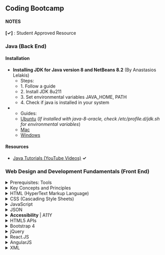 ## Coding Bootcamp

#### NOTES

__[&checkmark;]__ : Student Approved Resource

### Java (Back End)

<h4>Installation</h4>

<ul>
	<li>
		<strong>Installing JDK for Java version 8 and NetBeans 8.2</strong> (By Anastasios Lelakis)
		<ul>
			<li>Steps:</li>
			<li>1. Follow a guide</li>
			<li>2. Install  JDK 8u211</li>
			<li>3. Set environmental variables JAVA_HOME, PATH</li>
			<li>4. Check if java is installed in your system</li>
		</ul>
	</li>
	<li>
		<ul>
			<li>Guides:</li>
			<li><a href="https://itsfoss.com/install-java-ubuntu/">Ubuntu</a> (<em>If installed with java-8-oracle, check /etc/profile.d/jdk.sh for environmental variables</em>)</li>
			<li><a href="https://www3.ntu.edu.sg/home/ehchua/programming/howto/JDK_Howto.html">Mac</a></li>
			<li><a href="https://www3.ntu.edu.sg/home/ehchua/programming/howto/JDK_Howto.html">Windows</a></li>
		</ul>
	</li>
</ul>

<h4>Resources</h4>
<ul>
	<li><a href="https://www.youtube.com/user/javaboynavin/search?query=java">Java Tutorials (YouTube Videos)</a> <strong>&checkmark;</strong></li>
</ul>



### Web Design and Development Fundamentals (Front End)

<details>
  <summary>Prerequisites: Tools</summary>
  <h5>Editors</h5>
  <ul>
	  <li>
      	<a href="https://code.visualstudio.com/" target="_blank">Visual Studio Code</a>
        <ul>
		<li>
			<a href="https://docs.emmet.io/" target="_blank">Emmet Documentation</a>
		</li>
	        <li>
            <a href="https://marketplace.visualstudio.com/items?itemName=ritwickdey.LiveServer" target="_blank">LiveServer Extension</a></li>
	        <li>
            <a href="https://marketplace.visualstudio.com/items?itemName=hdg.live-html-previewer" target="_blank">HTML Live Previewer Extension</a></li>
		<li>
			<a href="https://vscodecandothat.com/" target="_blank">All the best things about Visual Studio Code that nobody ever bothered to tell you</a>
		</li>
        </ul>
       </li>
      <li><a href="https://www.sublimetext.com/" target="_blank">Sublime Text</a></li>
      <li><a href="https://atom.io/" target="_blank">Atom Editor</a></li>
  </ul>
  <h5>Browsers</h5>
  <p>
  <a href="https://www.google.com/chrome/" target="_blank">Google <strong>Chrome</strong></a><br/>	
  <a href="https://www.mozilla.org/en-US/firefox/" target="_blank">Mozilla <strong>FireFox</strong></a>	
  </p>
  <h4>Questions &amp; Answers</h4>
  <ul>
  <li><strong>Question:</strong><em> The VSCode command <code>code .</code> is not working.</em>
  <br> <strong>Answer:</strong> Open the Command Palette (Ctrl+P or Cmd+P (Mac)), type <code>shell command</code> and select <code>Shell Command: Install 'code' command in PATH </code></li>  </ul>

</details>


<details>
  <summary>Key Concepts and Principles</summary>
  <p>Syllabus: 4.1.1 ~ 4.1.3</p>

  <h4>Resources</h4>
  <ul>
	<li><a href="https://codeburst.io/10-steps-to-solving-a-programming-problem-8a32d1e96d74">10 Steps to Solving a Programming Problem</a></li>
  </ul>

  <h4>References</h4>
  <ul>
  <li><a href="https://marksheet.io/introduction.html">The Web for Absolute Beginners</a></li>
  <li><a href="https://kostasx.github.io/EventLoop/Education/tmp/WebOversimplified/index.html#/">The Web Oversimplified</a></li>
  <li><a href="https://computer.howstuffworks.com/web-server.htm">How Web Servers Work</a></li>
  <li><a href="https://www.oreilly.com/library/view/http-the-definitive/1565925092/ch01s02.html">Web Clients and Servers</a></li>
  <li><a href="https://learn.onemonth.com/understanding-http-basics/">Understanding HTTP Basics</a></li>
  <li><a href="https://developer.mozilla.org/en-US/docs/Web/HTTP/Basics_of_HTTP/MIME_types">MIME Types</a></li>
  <li><a href="https://httpstatuses.com/">HTTP Status Codes</a></li>
  <li><a href="https://www.w3.org/Protocols/rfc2616/rfc2616-sec10.html">HTTP Status Code Definitions</a></li>
  <li><a href="https://developer.mozilla.org/en-US/docs/Web/HTTP/Methods">HTTP Request Methods</a></li>

</ul>

</details>

<details id="html">
  <summary>HTML (HyperText Markup Language)</summary>
  <h4>References</h4>
  <ul>
	  <li><a href="https://htmlreference.io"><strong>HTMLReference.io</strong></a></li>
	  <li><a href="https://www.poormansstyleguide.com/"><strong>A frontend styleguide for the pragmatic</strong></a></li>

<li><strong>HTML: </strong><a href="https://www.youtube.com/watch?v=yCf9i8rJvtg&list=PLF308KNnRLF5xGLpd5ewXEPFxkgRQLl4f">A short introduction to the HTML Document</a></li>

<li>
	<strong>Tables: </strong>
  	<a href="https://learn.shayhowe.com/html-css/organizing-data-with-tables/" target="_blank">Organizing Data with Tables</a>
    </li>

<li>
<strong>Forms:</strong>
<ul>
<li>
  	<a href="https://learn.shayhowe.com/html-css/building-forms/" target="_blank">Building Forms</a>
</li>
<li>
  	<a href="https://medium.freecodecamp.org/a-step-by-step-guide-to-getting-started-with-html-forms-7f77ae4522b5" target="_blank">A step-by-step guide to getting started with HTML forms</a>
</li>


<li>
  	<a href="https://codepen.io/kostasx/pen/MxKEpR?editors=1000" target="_blank">HTML5 Input Elements</a>
</li>

</ul>
</li>


</ul>
  <h4>Exercises / Practice</h4>
  <ul>
	  <li>
      	<a href="./4.2/class-exercise-5.html/" target="_blank">Class Exercise 5</a>
        <ul>
        <li><a href="https://codepen.io/kostasx/pen/QoywJQ?editors=0010#" target="_blank">CodePen</a></li>
        <li><a href="https://gist.github.com/kostasx/3c8c5fa9bee0047f0c7fb18baf50d4bf" target="_blank">Gist</a></li>
        </ul>
      </li>
	  <li><a href="./4.2/class-exercise-10/" target="_blank">Class Exercise 10</a></li>
	  <li>
      	<a href="./4.2/class-exercise-11.html/" target="_blank">Class Exercise 11</a>
        <ul>
        <li><a href="https://codepen.io/kostasx/pen/drGzVx?editors=0100#" target="_blank">CodePen</a></li>
        <li><a href="https://gist.github.com/kostasx/5244c8b686e808366f2573f6d71d94a3" target="_blank">Gist</a></li>
        </ul>
      </li>
      <li><strong>Forms: </strong><a href="https://codepen.io/kostasx/pen/WmOVmz?editors=1100">Recreating the Wikipedia Login Form</a></li>
  </ul>

  <h4>Resources</h4>
  <ul>
	<li>
		<a href="https://validator.w3.org/nu/" target="_blank"><strong>W3C HTML Checker</strong></a>
	</li>
	  <li>
      	<a href="https://scrimba.com/g/ghtml" target="_blank">Introduction to HTML (scrimba.com)</a>
      </li>
	  <li>
      	<a href="https://www.youtube.com/watch?v=yCf9i8rJvtg&list=PLF308KNnRLF5xGLpd5ewXEPFxkgRQLl4f" target="_blank">HTML Basics - Simple Document:</a>
      </li>
	  <li>
      	<a href="https://learn.shayhowe.com/html-css/getting-to-know-html/" target="_blank">Getting to know HTML</a>
      </li>
	  <li>
      	<a href="https://marksheet.io/html-basics.html" target="_blank">HTML Basics</a>
      </li>
	  <li>
      	<a href="http://tutorials.codebar.io/" target="_blank">Codebar Tutorials</a>
      </li>
</ul>
  <h4>Questions &amp; Answers</h4>
  <ul>
  <li><strong>Question:</strong><em> Which extension should I choose for my HTML files and why, .html or .html?</em><br><strong>Answer:</strong> The short answer. There is none. They are exactly the same.<br><a href="https://stackoverflow.com/questions/1163738/htm-vs-html">Reference</a></li>
<br>  
  <li>
      <strong>Question:</strong><em> I have the following code: <code> &lt;td rowspan="2"&gt;DATA&lt;/td&gt; </code>
    How do I change the inline style? Where do I insert the style attribute?</em><br>
    <strong>Answer:</strong> You can add as many HTML Tag attributes as you like, separated by space:<br><br>
    <code>&lt;td rowspan="2" style=""&gt;DATA&lt;/td&gt;</code>
    <br><br>OR (order of attributes does not matter):<br><br>
    <code>&lt;td style="" rowspan="2"&gt;DATA&lt;/td&gt;</code>

  </li>
  
  
  </ul>

</details>

<details id="css">
  <summary>CSS (Cascading Style Sheets)​</summary>
  <p>Syllabus:</p>
  <h4>References</h4>
  <ul>
  <li><a href="https://cssreference.io"><strong>CSSReference.io</strong></a></li>
  <li>
    	<strong>CSS Layouts</strong> 
    	<ul>
  		<li><a href="https://www.w3schools.com/css/css_website_layout.asp">CSS Website Layout</a></li>
   		<li><a href="https://www.w3schools.com/html/html_layout.asp">HTML Layouts</a></li>
    		<li><a href="https://developer.mozilla.org/en-US/docs/Learn/CSS/CSS_layout/Introduction">Introduction to CSS Layout</a></li>
            <li><a href="http://learnlayout.com/">Learn CSS Layout</a></li>
    	</ul>
	</li>
	<li>
		<strong>CSS Selectors:</strong>
		<ul>
			<li>
			  	<a href="https://marksheet.io/css-selectors.html" target="_blank">How to target HTML Elements (using CSS Selectors)</a>
			</li>
			<li>
			  	<a href="https://developer.mozilla.org/en-US/docs/Web/CSS/CSS_Selectors" target="_blank">CSS Selectors (Mozilla Developer Network)</a>
			</li>
			<li>
			  	<a href="https://www.w3.org/TR/CSS22/selector.html" target="_blank">CSS Selectors (W3C)</a>
			</li>
			<li>
			  	<a href="https://htmldog.com/references/css/selectors/" target="_blank">CSS Selectors Table</a>
			</li>
			<li>
			  	<a href="https://alligator.io/css/css-selectors/" target="_blank">A CSS Selector Reference (Alligator.io)</a>
			</li>
			<li>
			  	<a href="https://learn.shayhowe.com/advanced-html-css/complex-selectors/" target="_blank">Basic and Complex CSS Selectors</a>
			</li>
			<li>
			  	<a href="https://flukeout.github.io/" target="_blank">CSS Diner: Practice CSS Selectors</a>
			</li>
			<li>
			  	<a href="https://specificity.keegan.st/" target="_blank">Specificity Calculator</a>
			</li>


</ul>
	</li>
    <li><strong>Styling:</strong>
	    <ul>
    	<li><a href="https://learn.shayhowe.com/html-css/working-with-typography/">Working with (CSS) Typography</a></li>
    	<li><a href="https://codepen.io/kostasx/pen/zpLKaX?editors=1100">The Cascading Effect</a></li>
    	<li><a href="https://css-tricks.com/what-is-vertical-align/">What is Vertical Align?</a></li>
	    </ul>
    </li>
    <li><strong>Box Model:</strong>
<ul>
  <li><a href="https://learn.shayhowe.com/html-css/opening-the-box-model/">Opening the Box Model</a></li>
  <li><a href="https://www.youtube.com/watch?v=d601NaSSqSE">Box Model Review | NetNinja Video</a></li>
  <li><a href="https://www.youtube.com/watch?v=l8NH6YppJFA">Normal Document Flow</a></li>
  </ul>
</li>
<li><strong>CSS Positioning:</strong>
  <ul>
    <li><a href="https://www.youtube.com/watch?v=YBJqKWXL2vg">CSS Position Relative | NetNinja Video</a></li>
    <li><a href="https://www.youtube.com/watch?v=2JMGG_8T-vY">CSS Absolute Position | NetNinja Video</a></li>
    <li><a href="https://www.youtube.com/watch?v=8fQWx-d5qc8">CSS Fixed Position | NetNinja Video</a></li>
    <li><a href="https://www.youtube.com/watch?v=VwxGKpvW8Zk">CSS Floating Elements | NetNinja Video</a></li>
  </ul>
</li>

<li><strong>CSS Animations:</strong>
<ul>
<li><a href="https://thoughtbot.com/blog/css-animation-for-beginners">CSS Animation for Beginners</a></li>
<li><a href="https://www.w3schools.com/css/css3_animations.asp">CSS Animations</a></li>
<li><a href="https://tympanus.net/codrops/css_reference/keyframes/">Keyframes</a></li>
</ul>
         
</li>

</ul>

  <h4>Resources</h4>
  <ul>
	  <li>
      	<a href="https://scrimba.com/g/gintrotocss" target="_blank">Introduction to CSS (scrimba.com)</a>
      </li>
	  <li>
      	<a href="https://www.youtube.com/playlist?list=PL4cUxeGkcC9gQeDH6xYhmO-db2mhoTSrT" target="_blank">CSS Tutorials For Beginners (YouTube Video Playlist)</a>
      </li>
	  <li>
      	<a href="https://jgthms.com/web-design-in-4-minutes/" target="_blank">Learn the basics of web design in 4 minutes</a>
      </li>
	<li>
		<strong>Centering Elements in CSS: </strong><a href="https://css-tricks.com/centering-css-complete-guide/">Link 1</a> | <a href="https://love2dev.com/blog/absolute-centering-css/">Link 2</a>
	</li>

  </ul>

  <h4>Questions &amp; Answers</h4>
  <ul>
  <li><strong>Question:</strong><em> How do I center an element using CSS?</em><br><strong>Answer:</strong> This is probably the best resource on the subject: <a href="https://css-tricks.com/centering-css-complete-guide/">Centering in CSS: A Complete Guide</a></li>
<br>  
  
  
  </ul>


</details>

<details id="javascript">
  <summary>JavaScript</summary>
  <p>Syllabus:</p>
  <h4>References</h4>
  <ul>
  <li><a href="https://vanillajstoolkit.com/reference/"><strong>Reference Guide:</strong> A quick reference for commonly used JavaScript methods and browser APIs.</a></li>
  <li><a href="https://goo.gl/YwAziN"><strong>Variables: </strong> Visualizing variable hoisting, declaration and value assignment</a></li>
  <li><a href="https://developer.mozilla.org/en-US/docs/Web/JavaScript/Reference/Operators/Operator_Precedence#Table"><strong>Operator Precedence Table</strong> (MDN)</a></li>
	  <li><a href="https://developer.mozilla.org/en-US/docs/Web/JavaScript/Reference/Global_Objects/Error"><strong>Errors</strong></a></li>
	 <li><strong>Objects:</strong>
		 <ul>
			 <li><a href="https://goo.gl/ej6etK">Visualizing Object Equality</a></li>
</ul>
  </li>
  <li id="this-keyword">
	  <strong>The <code>this</code> keyword in JS</strong>
          <ul>
		  <li><a href="https://www.youtube.com/watch?v=gvicrj31JOM" target="_blank">JavaScript this Keyword | Mosh (9 min)</a></li>
		  <li><a href="https://www.youtube.com/watch?v=zE9iro4r918" target="_blank">WTF is THIS: Understanding the "this" keyword in JavaScript (14 min)</a></li>
		  <li><a href="https://developer.mozilla.org/en-US/docs/Web/JavaScript/Reference/Operators/this" target="_blank">this @ MDN <strong>(MUST READ)</strong></a></li>
	  </ul>
  </li>
  <li>
    <strong>DOM:</strong>
    <ul>
    <li>
        <a href="https://developer.mozilla.org/en-US/docs/Web/API/Document_Object_Model/Introduction">Introduction to the DOM (MDN)</a>
    </li>
    <li>
        <a href="https://www.w3schools.com/js/js_htmldom.asp">JavaScript HTML DOM (W3Schools)</a>
    </li>
    <li>
        <a href="https://www.udacity.com/course/javascript-and-the-dom--ud117">JavaScript and the DOM</a>
    </li>
    <li>
        <a href="https://www.digitalocean.com/community/tutorials/introduction-to-the-dom">Introduction to the DOM (Digial Ocean)</a>
    </li>
    <li>
        <a href="https://javascript.info/document">DOM @ javascript.info</a>
    </li>
    <li>
        <a href="https://itnext.io/javascript-fundamentals-master-the-dom-part-1-82433084fb40">JavaScript Fundamentals: Master the DOM! (Part 1)</a>
    </li>
    <li>
        <a href="https://itnext.io/javascript-fundamentals-master-the-dom-part-2-bef36405598e">JavaScript Fundamentals: Master the DOM! (Part 2)</a>
    </li>
    <li>
	    <a href="https://www.youtube.com/watch?v=F1anRyL37lE"><strong>Events</strong> | JavaScript Event Capture, Propagation and Bubbling (9 min)</a>
    </li>
    <li>
	    <a href="https://www.youtube.com/watch?v=SqQZ8SttQsI"><strong>Events</strong> | Event Bubbling (8 min)</a>
    </li>
    <li>
	    <a href="https://www.youtube.com/watch?v=BtOrr7oTH_8"><strong>Events</strong> | Event Propagation Explained (w Bubbling and Capturing)
 (20 min)</a>
    </li>

</ul>
</li>
	  
  </ul>
  <h4>Async Programming</h4>
  <ul>
	<li><a href="https://www.youtube.com/watch?v=NsQ2QIrQShU">Modern Concurrency In JavaScript: From Callbacks, to Promises to Async/Await (30 min)</a></li>
  </ul>
  <h4>Resources</h4>
  <ul>
  <li><a href="https://scrimba.com/g/gintrotojavascript">Introduction to JavaScript (Interactive Screencasts @ scrimba.com)</a></li>
	  <li>
      	<a href="https://www.youtube.com/watch?v=W6NZfCO5SIk" target="_blank">JavaScript Tutorial: Learn JavaScript in 1 Hour [2019]</a>
      </li>

<li>
<a href="https://learnxinyminutes.com/docs/javascript/">Learn X in Y Minutes: JavaScript</a>
</li>
<li><a href="https://jgthms.com/javascript-in-14-minutes/">JavaScript in 14 minutes</a></li>

  </ul>

  <h4>Questions &amp; Answers</h4>
  <ul>
  <li><strong>Question:</strong><em> How do I combine a checkbox input element with an image?</em><br><strong>Answer:</strong> <a href="https://codepen.io/kostasx/pen/VNGRKJ">Code Solution</a></li>
	<li><strong>Question:</strong><em> What exactly is the <strong>bubbles</strong> property of the Event Object?</em><br><strong>Answer:</strong> <em>The <strong>bubbles</strong> property contains a Boolean value that indicates whether the current event can propagate up the DOM hierarchy or not. There are two types of events, one propagates up the DOM hierarchy, the other does not.</em><br><a href="http://help.dottoro.com/ljghpfmx.php">Reference</a><br>Also see the <strong>Event Propagation Explained</strong> and <strong>JavaScript Event Capture, Propagation and Bubbling </strong> videos in the section above in order to understand how Events propagate in the DOM.</li>
<br>  
  
  
  </ul>

</details>

<details id="json">
<summary>JSON</summary>
<h4>Resources</h4>
  <ul>
  <li>
  <a href="https://www.youtube.com/embed/EcXc7OFV0_4?start=38&end=141&version=3"><strong>What is JSON?</strong></a>
  </li>
</ul>
</details>

<details id="accessibility">
<summary><strong>Accessibility</strong> | A11Y</summary>
<h4>Resources</h4>
  <ul>
  <li>
  <a href="https://uxdesign.cc/designing-for-accessibility-is-not-that-hard-c04cc4779d94"><strong>Designing for accessibility is not that hard: </strong>7 easy-to-implement guidelines to design a more accessible web</a>
  </li>

  <li>
  <a href="https://blog.prototypr.io/designing-usable-and-accessible-buttons-dffb464d9be2">Designing Usable and Accessible Buttons</a>
  </li>

  <li>
  <a href="https://a11yproject.com/checklist.html"><strong>Web Accessibility Checklist: </strong>A beginner's guide to web accessibility
</a>
  </li>

  <li>
  <a href="http://web-accessibility.carnegiemuseums.org/content/buttons/"><strong>Web Accessibility Guidelines v1.0:</strong> Links, Buttons, &amp; Other Clickable Elements</a>
  </li>

  <li>
  <a href="https://www.deque.com/blog/accessible-aria-buttons/"><strong>Building Accessible Buttons with ARIA:</strong> A11y Support Series</a>
  </li>
  
  <li>
  <a href="https://developer.mozilla.org/en-US/docs/Web/Accessibility/ARIA/forms/Basic_form_hints">Basic form hints
</a>
  </li>

  <li>
  <a href="https://www.w3.org/TR/wai-aria-practices/"><strong>WAI-ARIA Authoring Practices 1.1</strong></a>
  </li>

  <li>
  <a href="https://www.w3.org/TR/wai-aria-practices/#button"><strong>WAI-ARIA Authoring Practices 1.1</strong>: Button</a>
  </li>

  <li>
  <a href="https://www.w3.org/TR/wai-aria-practices/examples/button/button.html"><strong>WAI-ARIA Authoring Practices 1.1</strong>: Button Examples</a>
  </li>

  <li>
  <a href="https://achecker.ca/checker/index.php">Web Accessibility Checker</a>
  </li>

  <li>
  <a href="https://www.w3.org/WAI/ER/tools/">Web Accessibility Evaluation Tools List</a>
  </li>

</ul>
</details>

<details>
<summary>HTML5 APIs</summary>
  <p>Syllabus:</p>
  <h4>References</h4>
  <ul>
    <li>
      <a href="https://developer.mozilla.org/en-US/docs/Web/API"><strong>Web APIs</strong></a>
    </li>
	  <li><strong>Drag and Drop API</strong></li>
	  <ul>
		  <li><a href="https://javascript.info/mouse-drag-and-drop">Drag'n'Drop with mouse events | JavaScript.info</a></li>
	  </ul>
    <li>
	    <strong>Geolocation API</strong>
	    <ul>
		    <li>Simple Example of a Map using Geolocation and the OpenLayers Library: [ <a href="https://github.com/kostasx/EventLoop/blob/master/Education/afdemp/HTML5/geolocation/openlayers-example.html">Code</a> | <a href="https://eventloop.gr/Education/afdemp/HTML5/geolocation/openlayers-example.html">Demo</a> ]</li>
	    </ul>
    </li>
	<li>
      <strong>Media API:</strong>
	  <ul>
          <li><i>The Media API is a JavaScript API that is part of HTML5 that allows you to interact with the audio and video elements.</i></li>
		   <li>
               <a href="https://developer.mozilla.org/en-US/docs/Web/HTML/Element/video">The <strong>&lt;video&gt;</strong> Element</a>    <ul>
               <li><a href="https://developer.mozilla.org/en-US/docs/Web/HTML/Element/video#Events">Video Element <strong>Events</strong> <i>(play, pause, ended, etc.)</i></a></li>
               <li><strong>Test Videos:</strong></li>
               <li><a href="http://clips.vorwaerts-gmbh.de/big_buck_bunny.mp4">Big Bunny (format: video/mp4)</a></li>
               <li><a href="http://clips.vorwaerts-gmbh.de/big_buck_bunny.ogv">Big Bunny (format: video/ogg)</a></li>
               <li><a href="http://clips.vorwaerts-gmbh.de/big_buck_bunny.webm">Big Bunny (format: video/webm)</a></li>
               </ul>
           </li>
       </ul>
     </li>

  <h4>Questions</h4>
  <ul>
  <li><strong>Question: </strong><i>What is the difference between .ogg, .ogv and .oga?</i><br><strong>Answer: </strong>There's difference between .ogg and .ogv. Ogg may be used for both audio and video content. Ogv is a video file container. Initially, .ogg format served for both audio and video files.
    But now (usually) .ogv is used for video files and .ogg or .oga for audio files.</li>
  <li id="how-to-get-the-current-cursor-position-in-an-iframe"><strong>Question: </strong><i>How to get the current cursor position in an iframe?</i><br><strong>Answer: </strong> You can use the postMessage API to send data from the iframe to the parent page or vice versa. Here's a simple example:
  
  <code>parent.html:</code>
  <pre><code>&lt;html&gt;&#10;&lt;head&gt;
    &lt;title&gt;Parent&lt;/title&gt;&#10;&lt;/head&gt;&#10;&lt;body&gt;&#10;
&lt;h1&gt;Parent&lt;/h1&gt;&#10;
&lt;iframe src=&quot;child.html&quot; frameborder=&quot;1&quot;&gt;&lt;/iframe&gt;&#10;
&lt;script&gt;&#10;
window.addEventListener(&quot;message&quot;, function(e) {&#10;
    console.log( &quot;Cursor X and Y from iframe: &quot;, e.data );&#10;
});&#10;
&lt;/script&gt;&#10;&lt;/body&gt;&#10;&lt;/html&gt;
</code></pre>
<code>child.html:</code><br><br>
<pre><code>&lt;html&gt;&#10;&lt;head&gt;
    &lt;title&gt;Child&lt;/title&gt;&#10;&lt;/head&gt;&#10;&lt;body&gt;&#10;
&lt;h1&gt;Child&lt;/h1&gt;&#10;
&lt;script&gt;&#10;
document.body.addEventListener(&quot;mousemove&quot;, function(e) {&#10;
    window.parent.postMessage({
      x: e.clientX,
      y: e.clientY
   }, &quot;*&quot;);&#10;
});&#10;
&lt;/script&gt;&#10;&lt;/body&gt;&#10;&lt;/html&gt;</code></pre>

</li>

  <li>
    <strong>Question: </strong><i>Do we need a closing <code>source</code> tag?</i>
    <br>
    <strong>Answer: </strong>No, there's no need for either a closing &lt;/source&gt; tag or even a self-closing slash (optional): &lt;source src=&quot;&quot; /&gt;, as &lt;source src=&quot;&quot;&gt; will suffice. The &lt;source&gt; tag belongs to the family of HTML tags that accept no content, also known as "void" tags.<br>
    <p>References:</p>
    <p><a href="https://developer.mozilla.org/en-US/docs/Web/HTML/Element/source#Usage_notes">1</a></p>
    <p><a href="https://developer.mozilla.org/en-US/docs/Web/HTML/Element/source">2</a></p>
    <p><a href="https://html.spec.whatwg.org/#the-source-element">3</a></p>
    <p><a href="https://html.spec.whatwg.org/multipage/syntax.html#elements-2">Void Elements</a></p>
  </li>

  <li>
    <strong>Question: </strong><i>Can the &lt;video&gt; element accept a height setting that will distort (stretch) the video being displayed?</i>
    <br>
    <strong>Answer: </strong>Yes, you can use the CSS object-fit rule for that. <a href="https://codepen.io/kostasx/pen/MWWjrJo">Click for example code</a>
    <p><strong>NOTE:</strong> Keep in mind that object-fit is <a href="https://caniuse.com/#search=object-fit">not supported</a> by IE11</p>

  </li>

  <li>
    <strong>Question: </strong><i>Can I use a specific frame of a &lt;video&gt; element as its poster image?</i>
    <br>
    <strong>Answer: </strong>No, you can just grab a screenshot of a specific video frame, save it as a file and use it in the `poster` attribute as a value.
  </li>

  <li>
    <strong>Question: </strong><i>When I try to display the duration property of a &lt;video&gt; element, I get <strong>NaN</strong>.</i>
    <br>
    <strong>Answer: </strong>This means that the video metadata (which includes the duration value) has not yet loaded. You can use an event listener in the 'loadedmetadata' event to run any commands that will be using the duration property. <a href="https://codepen.io/kostasx/pen/QWWKagG?editors=1111">Example Code</a>
  </li>

  <li>
    <strong>Question: </strong><i>An element is not made draggable in FireFox, event when the draggable="true" attribute is set.</i>
    <br>
    <strong>Answer: </strong>Due to some browser vendor inconsistencies, you need to set a "dragstart" event handler and set some data on the dataTransfer object in order for the element to become draggable. <a href="https://stackoverflow.com/questions/3977596/how-to-make-divs-in-html5-draggable-for-firefox">Reference</a>
  </li>

  <li>
    <strong>Question: </strong><i>How can I change the appearance of a draggable element during the drag operation?</i>
    <br>
    <strong>Answer: </strong>You can use the <a href="https://developer.mozilla.org/en-US/docs/Web/API/HTML_Drag_and_Drop_API#Define_the_drag_effect">dropEffect</a> for that.
  </li>

  </ul>


</ul>
  
</details>

<details>
<summary>Bootstrap 4</summary>

  <h4>Resources</h4>
  <ul>
  <li><a href="https://getbootstrap.com/" target="_blank">Official Bootstrap Site</a></li>
  <li><a href="https://getbootstrap.com/docs/4.3/getting-started/introduction/" target="_blank">Get Started</a></li>
  <li><a href="https://www.w3schools.com/bootstrap4/default.asp" target="_blank">Bootstrap 4 at W3Schools.com</a></li>
  <li><a href="https://scrimba.com/g/gbootstrap4" target="_blank">Learn Bootstrap 4 at scrimba.com</a>( Highly Recommended )</li>
  <li><a href="https://medium.freecodecamp.org/learn-the-bootstrap-4-grid-system-in-10-minutes-e83bfae115da">Learn the Bootstrap 4 Grid System in 10 Minutes</a></li>
  <li><a href="https://hackerthemes.com/bootstrap-cheatsheet/">Bootstrap 4 Cheat Sheet - An interactive list of Bootstrap classes for version 4.3.1</a></li>
	
  </ul>

</details>


<details>
<summary>jQuery</summary>

  <h4>Resources</h4>
  <ul>
<li>
    <a href="https://books.goalkicker.com/jQueryBook/" target="_blank">jQuery - Notes for Professionals (Free PDF) <strong>[&checkmark;]</strong></a> / 
	<a href="https://github.com/kostasx/EventLoop/blob/master/jquery/resources/jQueryNotesForProfessionals.pdf"><strong>[ View PDF ]</strong></a>
</li>
<li>
    <a href="https://www.w3schools.com/jquery/default.asp" target="_blank">jQuery Tutorial @ w3schools.com</a>
</li>
<li>
    <a href="https://www.w3schools.com/jquery/jquery_fade.asp" target="_blank">fadeIn() / fadeOut() / fadeToggle() / fadeTo()</a>
</li>
<li>
    <a href="https://www.w3schools.com/jquery/jquery_hide_show.asp" target="_blank">show() / hide()</a>
</li>
<li>
	<a href="https://scrimba.com/search?q=jquery" target="_blank"><strong>Scrimba Interactive jQuery Screencasts</strong></a>
</li>
<li>
    <a href="https://www.youtube.com/watch?v=i_qE1iAmjFg" target="_blank">10 Things I Learned from the jQuery Source (Paul Irish, Google)</a>
</li>
<li>
    <a href="https://www.youtube.com/watch?v=ARnp9Y8xgR4" target="_blank">11 More Things I Learned from the jQuery Source (Paul Irish, Google)</a>
</li>
<li>
    <a href="http://youmightnotneedjquery.com/" target="_blank">You Might Not Need jQuery</a>
</li>
  </ul>

  <h4>Questions &amp; Answers</h4>
  <ul>
  <li><strong>Question:</strong><em> How do I select all the elements in a list of elements without including the first one?</em>
  <br> <strong>Answer:</strong> Google for: <code>jquery select all but first</code><br>You will probably find yourself in <a href="https://stackoverflow.com/questions/2259393/jquery-select-all-except-first" target="_blank">this StackOverflow answer</a>.<br>The code syntax is this:<code>$("div.test:not(:first)").hide();</code></li>  </ul>

</details>

<details id="reactjs">
<summary>React.JS</summary>

  <h4>Resources</h4>
  <ul>
<li>
	<a href="https://www.taniarascia.com/getting-started-with-react/">Getting Started with React - An Overview and Walkthrough <strong>[&checkmark;]</strong></a>
</li>

<li>
	<a href="https://reactjs.org/docs/thinking-in-react.html"><strong>Thinking in React</strong></a>
</li>

<li>
	<a href="https://www.youtube.com/watch?v=Ke90Tje7VS0">(YouTube) Learn React - React Crash Course [2019] - React Tutorial with Examples | Mosh</a>
</li>

<li>
	<a href="https://www.freecodecamp.org/news/learning-react-roadmap-from-scratch-to-advanced-bff7735531b6/">How to Learn React — A roadmap from beginner to advanced (2018)</a>
</li>

<li>
	<a href="https://ihatetomatoes.net/get-react-101/">React 101 - Learn how to build 3 practical React components from scratch!</a>
</li>

<li>
	<a href="https://scrimba.com/g/glearnreact">Learn React for free</a>
</li>

<li>
	<a href="https://twitter.com/chrisachard/status/1175022111758442497">Learn React in 10 tweets (with hooks)</a>
</li>



<li>
	<a href="https://www.youtube.com/watch?v=_ZTT9kw3PIE">Introduction to React by Le Wagon [Video] <strong>[&checkmark;]</strong></a>
</li>


<li>
	<a href="https://www.reddit.com/r/reactjs">React.JS @ Reddit</a>
</li>


<li>
	<a href="https://medium.freecodecamp.org/what-i-wish-i-knew-when-i-started-to-work-with-react-js-3ba36107fd13">What I wish I knew when I started to work with React.js</a>
</li>
<li>
	<strong>Create React App</strong>
	<ul>
		<li><a href="https://create-react-app.dev/docs/updating-to-new-releases/">How to Update to New Versions?</a></li>
	</ul>
</li>
<li>
<strong>React Routing</strong>
<ul>
<li><a href="https://reacttraining.com/react-router/web/guides/quick-start">Quick Start</a></li>
<li><a href="https://stackoverflow.com/questions/49162311/react-difference-between-route-exact-path-and-route-path">Difference between <code>&lt;Route exact path=“/” /&gt;</code> and <code>&lt;Route path=“/” /&lt;</code>
</a></li>

<li>
 <a href="https://epeak.info/2019/03/26/a-bluffers-information-to-react-router-v4-freecodecamp-org/">A Bluffer's Information to React Router V4 – FreeCodeCamp <strong>[&checkmark;]</strong></a>
</li>

</ul>
</li>
<li id="react-hooks">
  <strong>React Hooks:</strong>
  <ul>
	  <li><a href="https://wattenberger.com/blog/react-hooks" target="_blank">Thinking in React Hooks</a></li>
  </ul>
</li>

<li id="react-state-management">
<strong>State Management:</strong>
<ul>
<li>
  Using the native <a href="https://reactjs.org/docs/context.html">Context API</a> (React 16.3+)
  <ul>
  <li><em>&quot;Context provides a way to pass data through the component tree without having to pass props down manually at every level.&quot;</em></li>
  <li><a href="https://www.youtube.com/watch?v=XkBB3pPY3t8">What is the Context API?</a> (NetNinja Video)</li>
  <li><a href="https://www.youtube.com/watch?v=yzQ_XulhQFw">Introducing the React Context API</a> (YouTube)</li>
  <li><a href="https://codesandbox.io/s/reactjs-context-api-peflc">Simple example using Context API</a> (Codesandbox)</li>
  </ul>
</li>
<li>
  Using the <a href="http://robertmarkbramprogrammer.blogspot.com/2019/02/using-pubsubjs-in-react.html">PubSub</a> (Publish/Subscribe) pattern | <a href="https://codesandbox.io/s/reactjs-pubsub-fjwdj">( Codesandbox Demo )</a>
  </li>
<li>
  Using <a href="https://facebook.github.io/flux/">Flux</a> for unidirectional data flow
  </li>
<li>
  Using <a href="https://react-redux.js.org/">Redux</a>
  </li>
<li>
  Using <a href="https://mobx.js.org/">MobX</a>
  </li>
</ul>
</li>

</ul>

  <h4>Questions</h4>
  <ul>
  <li><strong>Question: </strong><i>How can I import multiple image or any other kind of files in React.JS?</i><br><strong>Answer: </strong><a href="https://stackoverflow.com/questions/44607396/importing-multiple-files-in-react">Stackoverflow: Importing multiple files in react</a></li>
  <br>
  <li><strong>Question: </strong><i>How do I get the previous value of state?</i><br><strong>Answer: </strong><br><pre> this.setState(function( prevState ){  
   return { counter: prevState.counter + 1 }
});
</pre></li>
  <li><strong>Question: </strong><i>How do I pass data between components in a unidirectional way?</i><br><strong>Answer:</strong> Please checkout the various ways available in the <a href="#react-state-management">State Management section</a><br></li>
  </ul>

</details>

<details>
<summary>AngularJS</summary>

  <h4>Resources</h4>
  <ul>
    <li><a href="https://www.c-sharpcorner.com/blogs/list-of-angularjs-directives">List of AngularJS Directives</a></li>
    <li><a href="https://docs.angularjs.org/api/ng/service/$http#$http-methods">$http Methods</a></li>
    <li><a href="https://www.youtube.com/watch?v=TRrL5j3MIvo">Introduction to Angular.js in 50 Examples (part 1)</a></li>
    <li><a href="https://www.youtube.com/watch?v=6J08m1H2BME">Introduction to Angular.js in 50 Examples (part 2)</a></li>
    <li><a href="https://www.airpair.com/angularjs/posts/top-10-mistakes-angularjs-developers-make">The Top 10 Mistakes AngularJS Developers Make</a></li>
  </ul>

  <h4>Questions</h4>
  <ul>
	<li><strong>Question: </strong><i>Do we use ng-model only on input tags?</i><br><strong>Answer: </strong>The ngModel directive binds an input, select or textarea (or custom form control) to a property on the scope.</li>	
	<li><strong>Question: </strong><i>Is there an ng-id directive to change the HTML id attribute, much like the ng-class changes the class?</i><br><strong>Answer: </strong>There isn't any such directive but you can achieve this by following the answer <a href="https://stackoverflow.com/questions/36308167/how-to-conditional-set-the-id-attribute-of-a-html-element-with-angular-js/36308341">here</a>.</li>
  <li><strong>Question: </strong><i>Why do we need to call <code>$scope.$apply()</code> inside a <code>setTimeout</code> function? When do we need to call <code>$scope.apply()</code> in general and why?</i><br><strong>Answer: </strong><p>In order to understand the need for $scope.$apply(), we first need to understand the <strong>two-way data binding mechanism</strong> of AngularJS.</p><p>Data binding means that when you change something in the view (for example through an input element with the ng-model directive set) the scope model automagically updates. Similarly, whenever the scope model changes, the view updates itself with the new value.</p><p>The underlying mechanism, responsible for this is called the Angular Digest Cycle. When you write an expression {{ value }}, AngularJS sets up watcher on the scope model, which updates the view whenever the model changes. The digest cycle, often seen as $digest, runs whenever a model value is expected to update, checks the previous value and if it is different, triggers the appropriate listener. This update happens only withing the AngularJS scope.</p><p>When you do something outside of the Angular framework, e.g execute a setTimeout() or fetch() command, you need to manually let AngularJS know that you changed a model value using the $scope.$apply() method.</p><p>So, when you use AngularJS directives or commands such as ng-click, ng-model, $timeout, $http, etc. the digest cycle automatically checks and updates the view/model.</p><p>Scope does not update automatically, when a command that is outside the scope of the AngularJS app executes at some point in the future. For example, the following commands will not update the scope automatically:</p><p><code>window.fetch(), window.setTimeout(), window.setInterval(), window.ELEMENT.addEventListener(), jQuery</code> commands, etc.</p><p>These commands will happen at some point in the future and AngularJS hasn't been instructed to wait on these commands and update the scope.</p><p>References and further reading:</p><p><a href="https://blog.cloudboost.io/angular-timeout-vs-window-settimeout-1571b73625e9">AngularJS $timeout vs window.setTimeout</a></p><p><a href="http://jimhoskins.com/2012/12/17/angularjs-and-apply.html">AngularJS and scope.$apply</a></p><p><a href="https://stackoverflow.com/questions/15112584/how-do-i-use-scope-watch-and-scope-apply-in-angularjs">How do I use $scope.$watch and $scope.$apply in AngularJS?</a></p><p><a href="https://www.sitepoint.com/understanding-angulars-apply-digest/">Understanding Angular’s $apply() and $digest()</a></p><p><a href="http://tutorials.jenkov.com/angularjs/watch-digest-apply.html">AngularJS $watch() , $digest() and $apply()</a></p>
</li>
  <br>
  </ul>

</details>


<details>
  <summary>XML</summary>
  <h4>Resources</h4>
  <ul>
    <li><a href="https://www.youtube.com/watch?v=n-y-YHVZSwk">XML Tutorial for Beginners Theory</a></li>
  </ul>
</details>
